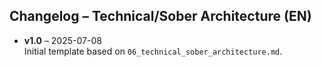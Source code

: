 ## Changelog – Technical/Sober Architecture (EN)

- **v1.0** – 2025-07-08  
  Initial template based on `06_technical_sober_architecture.md`.
